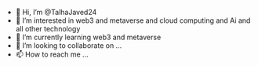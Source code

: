 - 👋 Hi, I’m @TalhaJaved24
- 👀 I’m interested in web3 and metaverse and cloud computing and Ai and all other technology
- 🌱 I’m currently learning web3 and metaverse
- 💞️ I’m looking to collaborate on ...
- 📫 How to reach me ...

<!---
TalhaJaved24/TalhaJaved24 is a ✨ special ✨ repository because its `README.md` (this file) appears on your GitHub profile.
You can click the Preview link to take a look at your changes.
--->
